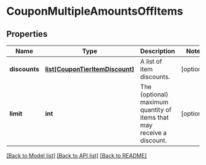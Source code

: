 # CouponMultipleAmountsOffItems

## Properties
Name | Type | Description | Notes
------------ | ------------- | ------------- | -------------
**discounts** | [**list[CouponTierItemDiscount]**](CouponTierItemDiscount.md) | A list of item discounts. | [optional] 
**limit** | **int** | The (optional) maximum quantity of items that may receive a discount. | [optional] 

[[Back to Model list]](../README.md#documentation-for-models) [[Back to API list]](../README.md#documentation-for-api-endpoints) [[Back to README]](../README.md)


